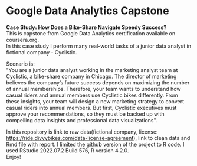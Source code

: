 # Google Data Analytics Capstone
**Case Study: How Does a Bike-Share Navigate Speedy Success?**\
This is capstone from Google Data Analytics certification available on coursera.org.\
In this case study I perform many real-world tasks of a junior data analyst in fictional company - Cyclistic.

Scenario is:\
"You are a junior data analyst working in the marketing analyst team at Cyclistic, a bike-share company in Chicago. The director
of marketing believes the company’s future success depends on maximizing the number of annual memberships. Therefore,
your team wants to understand how casual riders and annual members use Cyclistic bikes differently. From these insights,
your team will design a new marketing strategy to convert casual riders into annual members. But first, Cyclistic executives
must approve your recommendations, so they must be backed up with compelling data insights and professional data
visualizations".

In this repository is link to raw data(fictional company, license: https://ride.divvybikes.com/data-license-agreement), link to clean data and Rmd file with report. I limited the github version of the project to R code. I used RStudio 2022.07.2 Build 576, R version 4.2.0.\
Enjoy!

